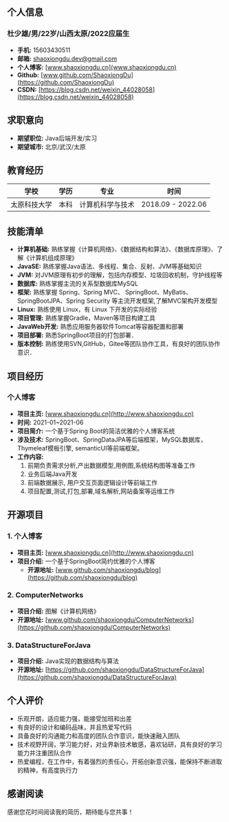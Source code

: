 ## 个人信息

###  **杜少雄/男/22岁/山西太原/2022应届生**
- **手机:** 15603430511
- **邮箱:** shaoxiongdu.dev@gmail.com
- **个人博客:** [www.shaoxiongdu.cn](www.shaoxiongdu.cn)
- **Github:** [www.github.com/ShaoxiongDu](https://github.com/ShaoxiongDu)
- **CSDN:** [https://blog.csdn.net/weixin_44028058](https://blog.csdn.net/weixin_44028058)

## 求职意向
- **期望职位:** Java后端开发/实习
- **期望城市:** 北京/武汉/太原

## 教育经历

| 学校         | 学历     | 专业          | 时间 |
| ------------ | -------------- | ----------------- | ------------ |
| 太原科技大学 | 本科 | 计算机科学与技术 | 2018.09 - 2022.06 |

## 技能清单
- **计算机基础:** 熟练掌握《计算机网络》、《数据结构和算法》、《数据库原理》、了解《计算机组成原理》
- **JavaSE:** 熟练掌握Java语法、多线程、集合、反射、JVM等基础知识
- **JVM:** 对JVM原理有初步的理解，包括内存模型、垃圾回收机制，守护线程等
- **数据库:** 熟练掌握主流的关系型数据库MySQL
- **框架:** 熟练掌握 Spring、Spring MVC、 SpringBoot、MyBatis、SpringBootJPA、Spring Security 等主流开发框架,了解MVC架构开发模型
- **Linux:** 熟练使用 Linux，有 Linux 下开发的实际经验
- **项目管理:** 熟练掌握Gradle，Maven等项目构建工具
- **JavaWeb开发:** 熟悉应用服务器软件Tomcat等容器配置和部署
- **项目部署:** 熟悉SpringBoot项目的打包部署．
- **版本控制:** 熟练使用SVN,GitHub，Gitee等团队协作工具，有良好的团队协作意识．

## 项目经历

### 个人博客
- **项目主页:**  [www.shaoxiongdu.cn](http://www.shaoxiongdu.cn)
- **时间:**  2021-01~2021-06
- **项目简介:**  一个基于Spring Boot的简洁优雅的个人博客系统
- **涉及技术:**  SpringBoot、SpringDataJPA等后端框架，MySQL数据库，Thymeleaf模板引擎, semanticUI等前端框架。
- **工作内容:** 
  1. 前期负责需求分析,产出数据模型,用例图,系统结构图等准备工作
  2. 业务后端Java开发
  3. 前端数据展示, 用户交互页面逻辑设计等前端工作
  4. 项目配置,测试,打包,部署,域名解析,网站备案等运维工作

## 开源项目

### 1. 个人博客
- **项目主页:**  [www.shaoxiongdu.cn](http://www.shaoxiongdu.cn)
- **项目介绍:**  一个基于SpringBoot简约优雅的个人博客
  - **开源地址:**  [www.github.com/shaoxiongdu/blog](https://github.com/shaoxiongdu/blog)

### 2. ComputerNetworks
- **项目介绍:**  图解《计算机网络》
- **开源地址:**  [www.github.com/shaoxiongdu/ComputerNetworks](https://github.com/shaoxiongdu/ComputerNetworks)

### 3. DataStructureForJava
- **项目介绍:**  Java实现的数据结构与算法
- **开源地址:**  [https://github.com/shaoxiongdu/DataStructureForJava](https://github.com/shaoxiongdu/DataStructureForJava)

## 个人评价

- 乐观开朗，适应能力强，能接受加班和出差
- 有良好的设计和编码品味，并且热爱写代码
- 具备良好的沟通能力和高度的团队合作意识，能快速融入团队
- 技术视野开阔，学习能力好，对业界新技术敏感，喜欢钻研，具有良好的学习能力并注重团队合作
- 热爱编程，在工作中，有着强烈的责任心，开拓创新意识强，能保持不断进取的精神，有高度执行力

## 感谢阅读
感谢您花时间阅读我的简历，期待能与您共事！

